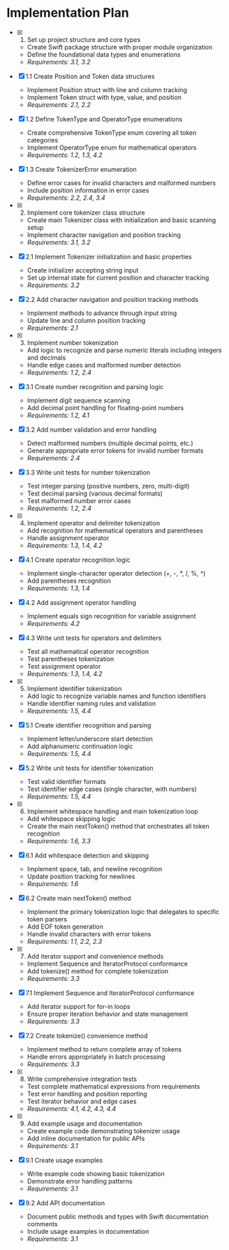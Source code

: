 # Implementation Plan

- [x] 1. Set up project structure and core types
  - Create Swift package structure with proper module organization
  - Define the foundational data types and enumerations
  - _Requirements: 3.1, 3.2_

- [x] 1.1 Create Position and Token data structures
  - Implement Position struct with line and column tracking
  - Implement Token struct with type, value, and position
  - _Requirements: 2.1, 2.2_

- [x] 1.2 Define TokenType and OperatorType enumerations
  - Create comprehensive TokenType enum covering all token categories
  - Implement OperatorType enum for mathematical operators
  - _Requirements: 1.2, 1.3, 4.2_

- [x] 1.3 Create TokenizerError enumeration
  - Define error cases for invalid characters and malformed numbers
  - Include position information in error cases
  - _Requirements: 2.2, 2.4, 3.4_

- [x] 2. Implement core tokenizer class structure
  - Create main Tokenizer class with initialization and basic scanning setup
  - Implement character navigation and position tracking
  - _Requirements: 3.1, 3.2_

- [x] 2.1 Implement Tokenizer initialization and basic properties
  - Create initializer accepting string input
  - Set up internal state for current position and character tracking
  - _Requirements: 3.2_

- [x] 2.2 Add character navigation and position tracking methods
  - Implement methods to advance through input string
  - Update line and column position tracking
  - _Requirements: 2.1_

- [x] 3. Implement number tokenization
  - Add logic to recognize and parse numeric literals including integers and decimals
  - Handle edge cases and malformed number detection
  - _Requirements: 1.2, 2.4_

- [x] 3.1 Create number recognition and parsing logic
  - Implement digit sequence scanning
  - Add decimal point handling for floating-point numbers
  - _Requirements: 1.2, 4.1_

- [x] 3.2 Add number validation and error handling
  - Detect malformed numbers (multiple decimal points, etc.)
  - Generate appropriate error tokens for invalid number formats
  - _Requirements: 2.4_

- [x] 3.3 Write unit tests for number tokenization
  - Test integer parsing (positive numbers, zero, multi-digit)
  - Test decimal parsing (various decimal formats)
  - Test malformed number error cases
  - _Requirements: 1.2, 2.4_

- [x] 4. Implement operator and delimiter tokenization
  - Add recognition for mathematical operators and parentheses
  - Handle assignment operator
  - _Requirements: 1.3, 1.4, 4.2_

- [x] 4.1 Create operator recognition logic
  - Implement single-character operator detection (+, -, *, /, %, ^)
  - Add parentheses recognition
  - _Requirements: 1.3, 1.4_

- [x] 4.2 Add assignment operator handling
  - Implement equals sign recognition for variable assignment
  - _Requirements: 4.2_

- [x] 4.3 Write unit tests for operators and delimiters
  - Test all mathematical operator recognition
  - Test parentheses tokenization
  - Test assignment operator
  - _Requirements: 1.3, 1.4, 4.2_

- [x] 5. Implement identifier tokenization
  - Add logic to recognize variable names and function identifiers
  - Handle identifier naming rules and validation
  - _Requirements: 1.5, 4.4_

- [x] 5.1 Create identifier recognition and parsing
  - Implement letter/underscore start detection
  - Add alphanumeric continuation logic
  - _Requirements: 1.5, 4.4_

- [x] 5.2 Write unit tests for identifier tokenization
  - Test valid identifier formats
  - Test identifier edge cases (single character, with numbers)
  - _Requirements: 1.5, 4.4_

- [x] 6. Implement whitespace handling and main tokenization loop
  - Add whitespace skipping logic
  - Create the main nextToken() method that orchestrates all token recognition
  - _Requirements: 1.6, 3.3_

- [x] 6.1 Add whitespace detection and skipping
  - Implement space, tab, and newline recognition
  - Update position tracking for newlines
  - _Requirements: 1.6_

- [x] 6.2 Create main nextToken() method
  - Implement the primary tokenization logic that delegates to specific token parsers
  - Add EOF token generation
  - Handle invalid characters with error tokens
  - _Requirements: 1.1, 2.2, 2.3_

- [x] 7. Add iterator support and convenience methods
  - Implement Sequence and IteratorProtocol conformance
  - Add tokenize() method for complete tokenization
  - _Requirements: 3.3_

- [x] 7.1 Implement Sequence and IteratorProtocol conformance
  - Add iterator support for for-in loops
  - Ensure proper iteration behavior and state management
  - _Requirements: 3.3_

- [x] 7.2 Create tokenize() convenience method
  - Implement method to return complete array of tokens
  - Handle errors appropriately in batch processing
  - _Requirements: 3.3_

- [x] 8. Write comprehensive integration tests
  - Test complete mathematical expressions from requirements
  - Test error handling and position reporting
  - Test iterator behavior and edge cases
  - _Requirements: 4.1, 4.2, 4.3, 4.4_

- [x] 9. Add example usage and documentation
  - Create example code demonstrating tokenizer usage
  - Add inline documentation for public APIs
  - _Requirements: 3.1_

- [x] 9.1 Create usage examples
  - Write example code showing basic tokenization
  - Demonstrate error handling patterns
  - _Requirements: 3.1_

- [x] 9.2 Add API documentation
  - Document public methods and types with Swift documentation comments
  - Include usage examples in documentation
  - _Requirements: 3.1_